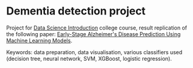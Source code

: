 # Dementia detection project

Project for [Data Science Introduction](https://www.fer.unizg.hr/en/course/itds) college course, result replication of the following paper: [Early-Stage Alzheimer's Disease Prediction Using Machine Learning Models](https://www.frontiersin.org/journals/public-health/articles/10.3389/fpubh.2022.853294/full).

Keywords: data preparation, data visualisation, various classifiers used (decision tree, neural network, SVM, XGBoost, logistic regression).
